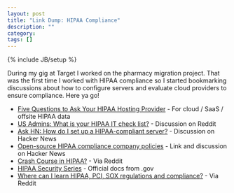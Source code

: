 ```yaml
---
layout: post
title: "Link Dump: HIPAA Compliance"
description: ""
category: 
tags: []
---
```

{% include JB/setup %}

During my gig at Target I worked on the pharmacy migration project.  That was the first time I worked with HIPAA compliance so I started bookmarking discussions about how to configure servers and evaluate cloud providers to ensure compliance.  Here ya go!

* [Five Questions to Ask Your HIPAA Hosting Provider](http://www.onlinetech.com/resources/e-tips/hipaa-compliance/five-questions-to-ask-your-hipaa-hosting-provider) - For cloud / SaaS / offsite HIPAA data
* [US Admins: What is your HIPAA IT check list?](https://www.reddit.com/r/sysadmin/comments/21vfls/us_admins_what_is_your_hipaa_it_check_list/) - Discussion on Reddit
* [Ask HN: How do I set up a HIPAA-compliant server?](https://news.ycombinator.com/item?id=8347418) - Discussion on Hacker News
* [Open-source HIPAA compliance company policies](https://news.ycombinator.com/item?id=8461078) - Link and discussion on Hacker News
* [Crash Course in HIPAA?](https://www.reddit.com/r/sysadmin/comments/1nuwog/crash_course_in_hipaa/) - Via Reddit
* [HIPAA Security Series](https://www.google.com/#newwindow=1&q=HIPAA+Security+Series) - Official docs from .gov
* [Where can I learn HIPAA, PCI, SOX regulations and compliance?](https://www.reddit.com/r/sysadmin/comments/1p768b/where_can_i_learn_hipaa_pci_sox_regulations_and/) - Via Reddit
